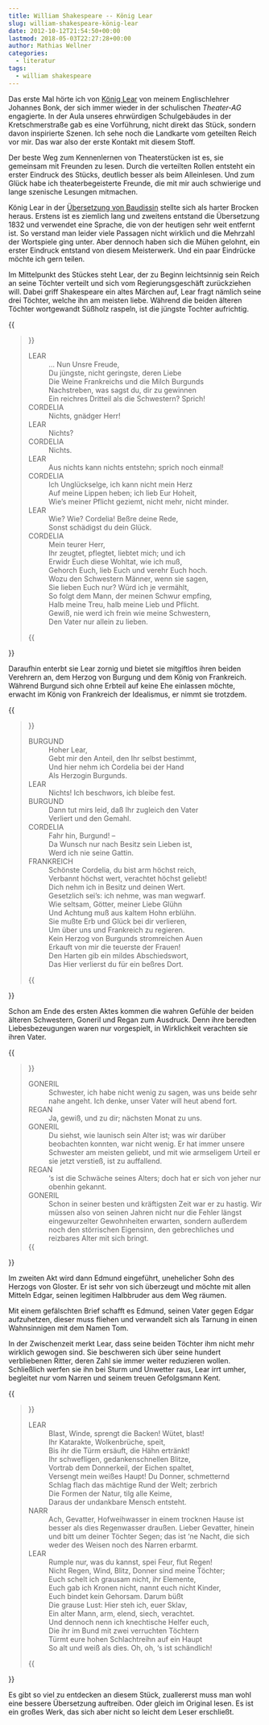 ```yaml
---
title: William Shakespeare -- König Lear
slug: william-shakespeare-könig-lear
date: 2012-10-12T21:54:50+00:00
lastmod: 2018-05-03T22:27:28+00:00
author: Mathias Wellner
categories:
  - literatur
tags:
  - william shakespeare
---
```

Das erste Mal hörte ich von [König Lear](http://de.wikipedia.org/wiki/K%C3%B6nig_Lear) von meinem Englischlehrer Johannes Bonk, der sich immer wieder in der schulischen *Theater-AG* engagierte. In der Aula unseres ehrwürdigen Schulgebäudes in der Kretschmerstraße gab es eine Vorführung, nicht direkt das Stück, sondern davon inspirierte Szenen. Ich sehe noch die Landkarte vom geteilten Reich vor mir. Das war also der erste Kontakt mit diesem Stoff. 

Der beste Weg zum Kennenlernen von Theaterstücken ist es, sie gemeinsam mit Freunden zu lesen. Durch die verteilten Rollen entsteht ein erster Eindruck des Stücks, deutlich besser als beim Alleinlesen. Und zum Glück habe ich theaterbegeisterte Freunde, die mit mir auch schwierige und lange szenische Lesungen mitmachen. 

König Lear in der [Übersetzung von Baudissin](http://gutenberg.spiegel.de/buch/2164/1) stellte sich als harter Brocken heraus. Erstens ist es ziemlich lang und zweitens entstand die Übersetzung 1832 und verwendet eine Sprache, die von der heutigen sehr weit entfernt ist. So verstand man leider viele Passagen nicht wirklich und die Mehrzahl der Wortspiele ging unter. Aber dennoch haben sich die Mühen gelohnt, ein erster Eindruck entstand von diesem Meisterwerk. Und ein paar Eindrücke möchte ich gern teilen. 

Im Mittelpunkt des Stückes steht Lear, der zu Beginn leichtsinnig sein Reich an seine Töchter verteilt und sich vom Regierungsgeschäft zurückziehen will. Dabei griff Shakespeare ein altes Märchen auf, Lear fragt nämlich seine drei Töchter, welche ihn am meisten liebe. Während die beiden älteren Töchter wortgewandt Süßholz raspeln, ist die jüngste Tochter aufrichtig. 

{{<blockquote>}}
<dl>
<dt>LEAR</dt>
<dd>&#8230; Nun Unsre Freude,<br>
Du jüngste, nicht geringste, deren Liebe<br>
Die Weine Frankreichs und die Milch Burgunds<br>
Nachstreben, was sagst du, dir zu gewinnen<br>
Ein reichres Dritteil als die Schwestern? Sprich!
</dd>
<dt>CORDELIA</dt>  
<dd>Nichts, gnädger Herr!</dd>
<dt>LEAR</dt>  
<dd>Nichts?</dd>
<dt>CORDELIA</dt>  
<dd>Nichts.</dd>
<dt>LEAR</dt>  
<dd>Aus nichts kann nichts entstehn; sprich noch einmal!</dd>
<dt>CORDELIA</dt>  
<dd>Ich Unglückselge, ich kann nicht mein Herz<br>  
Auf meine Lippen heben; ich lieb Eur Hoheit,<br>  
Wie&#8217;s meiner Pflicht geziemt, nicht mehr, nicht minder.
</dd>
<dt>LEAR</dt>  
<dd>Wie? Wie? Cordelia! Beßre deine Rede,<br>  
Sonst schädigst du dein Glück.</dd>
<dt>CORDELIA</dt>           
<dd>Mein teurer Herr,<br>  
Ihr zeugtet, pflegtet, liebtet mich; und ich<br>
Erwidr Euch diese Wohltat, wie ich muß,<br>
Gehorch Euch, lieb Euch und verehr Euch hoch.<br>
Wozu den Schwestern Männer, wenn sie sagen,<br>  
Sie lieben Euch nur? Würd ich je vermählt,<br>  
So folgt dem Mann, der meinen Schwur empfing,<br>  
Halb meine Treu, halb meine Lieb und Pflicht.<br>  
Gewiß, nie werd ich frein wie meine Schwestern,<br>  
Den Vater nur allein zu lieben.</dd>
</dl>
{{</blockquote>}}

Daraufhin enterbt sie Lear zornig und bietet sie mitgiftlos ihren beiden Verehrern an, dem Herzog von Burgung und dem König von Frankreich. Während Burgund sich ohne Erbteil auf keine Ehe einlassen möchte, erwacht im König von Frankreich der Idealismus, er nimmt sie trotzdem. 

{{<blockquote>}}
<dl>
<dt>BURGUND</dt>                                
<dd>Hoher Lear,<br>
Gebt mir den Anteil, den Ihr selbst bestimmt,<br>
Und hier nehm ich Cordelia bei der Hand<br>
Als Herzogin Burgunds.</dd>
<dt>LEAR</dt>
<dd>Nichts! Ich beschwors, ich bleibe fest.</dd>
<dt>BURGUND</dt>
<dd>Dann tut mirs leid, daß Ihr zugleich den Vater<br>
Verliert und den Gemahl.</dd>
<dt>CORDELIA</dt>
<dd>Fahr hin, Burgund! &#8211;<br>
Da Wunsch nur nach Besitz sein Lieben ist,<br>
Werd ich nie seine Gattin.</dd>
<dt>FRANKREICH</dt>
<dd>Schönste Cordelia, du bist arm höchst reich,<br>
Verbannt höchst wert, verachtet höchst geliebt!<br>
Dich nehm ich in Besitz und deinen Wert.<br>
Gesetzlich sei&#8217;s: ich nehme, was man wegwarf.<br>
Wie seltsam, Götter, meiner Liebe Glühn<br>
Und Achtung muß aus kaltem Hohn erblühn.<br>
Sie mußte Erb und Glück bei dir verlieren,<br>
Um über uns und Frankreich zu regieren.<br>
Kein Herzog von Burgunds stromreichen Auen<br>
Erkauft von mir die teuerste der Frauen!<br>
Den Harten gib ein mildes Abschiedswort,<br>
Das Hier verlierst du für ein beßres Dort.</dd>
</dl>
{{</blockquote>}}

Schon am Ende des ersten Aktes kommen die wahren Gefühle der beiden älteren Schwestern, Goneril und Regan zum Ausdruck. Denn ihre beredten Liebesbezeugungen waren nur vorgespielt, in Wirklichkeit verachten sie ihren Vater. 

{{<blockquote>}}
<dt>GONERIL</dt>  
<dd>Schwester, ich habe nicht wenig zu sagen, was uns beide sehr nahe angeht. Ich denke, unser Vater will heut abend fort.</dd>
<dt>REGAN</dt>  
<dd>Ja, gewiß, und zu dir; nächsten Monat zu uns.</dd>
<dt>GONERIL</dt>  
<dd>Du siehst, wie launisch sein Alter ist; was wir darüber beobachten konnten, war nicht wenig. Er hat immer unsere Schwester am meisten geliebt, und mit wie armseligem Urteil er sie jetzt verstieß, ist zu auffallend.</dd>
<dt>REGAN</dt>  
<dd>&#8216;s ist die Schwäche seines Alters; doch hat er sich von jeher nur obenhin gekannt.</dd>
<dt>GONERIL</dt>  
<dd>Schon in seiner besten und kräftigsten Zeit war er zu hastig. Wir müssen also von seinen Jahren nicht nur die Fehler längst eingewurzelter Gewohnheiten erwarten, sondern außerdem noch den störrischen Eigensinn, den gebrechliches und reizbares Alter mit sich bringt.</dd>
{{</blockquote>}}

Im zweiten Akt wird dann Edmund eingeführt, unehelicher Sohn des Herzogs von Gloster. Er ist sehr von sich überzeugt und möchte mit allen Mitteln Edgar, seinen legitimen Halbbruder aus dem Weg räumen. 

Mit einem gefälschten Brief schafft es Edmund, seinen Vater gegen Edgar aufzuhetzen, dieser muss fliehen und verwandelt sich als Tarnung in einen Wahnsinnigen mit dem Namen Tom. 

In der Zwischenzeit merkt Lear, dass seine beiden Töchter ihm nicht mehr wirklich gewogen sind. Sie beschweren sich über seine hundert verbliebenen Ritter, deren Zahl sie immer weiter reduzieren wollen. Schließlich werfen sie ihn bei Sturm und Unwetter raus, Lear irrt umher, begleitet nur vom Narren und seinem treuen Gefolgsmann Kent. 

{{<blockquote>}}
<dl>
<dt>LEAR</dt>
<dd>Blast, Winde, sprengt die Backen! Wütet, blast!<br>
Ihr Katarakte, Wolkenbrüche, speit,<br>
Bis ihr die Türm ersäuft, die Hähn ertränkt!<br>  
Ihr schwefligen, gedankenschnellen Blitze,<br>  
Vortrab dem Donnerkeil, der Eichen spaltet,<br>  
Versengt mein weißes Haupt! Du Donner, schmetternd<br>  
Schlag flach das mächtige Rund der Welt; zerbrich<br>  
Die Formen der Natur, tilg alle Keime,<br>  
Daraus der undankbare Mensch entsteht.</dd>
<dt>NARR</dt>  
<dd>Ach, Gevatter, Hofweihwasser in einem trocknen Hause ist besser als dies Regenwasser draußen. Lieber Gevatter, hinein und bitt um deiner Töchter Segen; das ist &#8216;ne Nacht, die sich weder des Weisen noch des Narren erbarmt.</dd>
<dt>LEAR</dt>
<dd>Rumple nur, was du kannst, spei Feur, flut Regen!<br>  
Nicht Regen, Wind, Blitz, Donner sind meine Töchter;<br>  
Euch schelt ich grausam nicht, ihr Elemente,<br>  
Euch gab ich Kronen nicht, nannt euch nicht Kinder,<br>  
Euch bindet kein Gehorsam. Darum büßt<br>  
Die grause Lust: Hier steh ich, euer Sklav,<br>  
Ein alter Mann, arm, elend, siech, verachtet.<br>  
Und dennoch nenn ich knechtische Helfer euch,<br>  
Die ihr im Bund mit zwei verruchten Töchtern<br>  
Türmt eure hohen Schlachtreihn auf ein Haupt<br>  
So alt und weiß als dies. Oh, oh, &#8216;s ist schändlich!</dd>
</dl>
{{</blockquote>}}

Es gibt so viel zu entdecken an diesem Stück, zuallererst muss man wohl eine bessere Übersetzung auftreiben. Oder gleich im Original lesen. Es ist ein großes Werk, das sich aber nicht so leicht dem Leser erschließt.